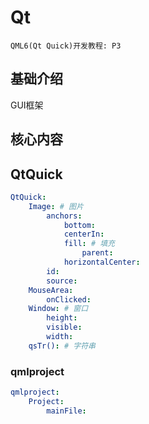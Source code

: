 # Qt

`QML6(Qt Quick)开发教程: P3`

## 基础介绍

GUI框架


## 核心内容






## QtQuick
```yaml
QtQuick:
    Image: # 图片
        anchors:
            bottom:
            centerIn:
            fill: # 填充
                parent:
            horizontalCenter:
        id:
        source:
    MouseArea:
        onClicked:
    Window: # 窗口
        height:
        visible:
        width:
    qsTr(): # 字符串
```




### qmlproject
```yaml
qmlproject:
    Project:
        mainFile:
```
